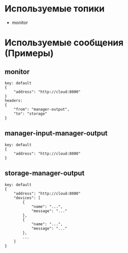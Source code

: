 # Используемые топики
* monitor

# Используемые сообщения (Примеры)
## monitor
```
key: default
{
	"address": "http://cloud:8000"
}
headers:
{
	"from": "manager-output",
	"to": "storage"
}
```
## manager-input-manager-output
```
key: default
{
    "address": "http://cloud:8000"
}
```

## storage-manager-output

```
key: default
{
    "address": "http://cloud:8000"
	"devices": [
		{
			"name": "...",
			"message": "..."
		},
		{
			"name": "...",
			"message": "..."
		},
		...
	]
}
```